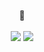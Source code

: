 
<div align="center">
  <br>
🤸
<br>
<br>
  <a href="https://www.notion.so/Portfolio-8254d81fc7034cddb97a8b8a9786a6ac?pvs=4"><img src="https://img.shields.io/badge/Portfolio-f7f7f7?style=for-the-badge&logo=notion&logoColor=black&link=https://cactus-silkworm-e8c.notion.site/6755d9c14e364d39b09e52113fd0dc37"/></a>

<img src="http://mazandi.herokuapp.com/api?handle=seoda0000&theme=warm"/>
</div>

